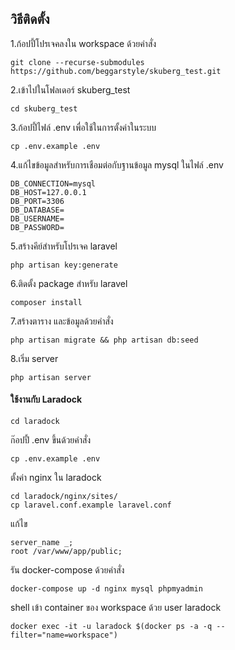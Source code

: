 
## วิธีติดตั้ง
1.ก้อปปี้โปรเจคลงใน workspace ด้วยคำสั่ง

```
git clone --recurse-submodules https://github.com/beggarstyle/skuberg_test.git
```

2.เข้าไปในโฟลเดอร์ skuberg_test

```
cd skuberg_test
```

3.ก้อปปี้ไฟล์ .env เพื่อใช้ในการตั้งค่าในระบบ

```
cp .env.example .env
```

4.แก้ไขข้อมูลสำหรับการเชือมต่อกับฐานข้อมูล mysql ในไฟล์ .env

```
DB_CONNECTION=mysql
DB_HOST=127.0.0.1
DB_PORT=3306
DB_DATABASE=
DB_USERNAME=
DB_PASSWORD=
```
5.สร้างคีย์สำหรับโปรเจค laravel

```
php artisan key:generate
```

6.ติดตั้ง package สำหรับ laravel

```
composer install
```

7.สร้างตาราง และข้อมูลด้วยคำสั่ง

```
php artisan migrate && php artisan db:seed
```

8.เริ่ม server

```
php artisan server
```



#### ใช้งานกับ Laradock

```
cd laradock
```
ก๊อปปี้ .env ขึ้นด้วยคำสั่ง

```
cp .env.example .env
```

ตั้งค่า nginx ใน laradock

```
cd laradock/nginx/sites/
cp laravel.conf.example laravel.conf
```
แก้ไข
```
server_name _;
root /var/www/app/public;
```

รัน docker-compose ด้วยคำสั่ง

```
docker-compose up -d nginx mysql phpmyadmin
```

shell เข้า container ของ workspace ด้วย user laradock

```
docker exec -it -u laradock $(docker ps -a -q --filter="name=workspace")
```